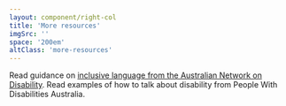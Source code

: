 ```yaml
---
layout: component/right-col
title: 'More resources'
imgSrc: ''
space: '200em'
altClass: 'more-resources'
---
```


Read guidance on [inclusive language from the Australian Network on Disability](#). Read examples of how to talk about disability from People With Disabilities Australia.

